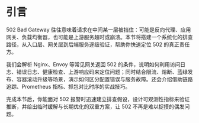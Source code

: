 # 引言

502 Bad Gateway 往往意味着请求在中间某一层被挡住：可能是反向代理、应用网关、负载均衡器，也可能是上游服务超时或崩溃。本节将搭建一个系统化的排查路径，从入口层、网关层到后端服务逐级验证，帮助你快速定位 502 的真正责任方。

我们会解析 Nginx、Envoy 等常见网关返回 502 的条件，说明如何利用访问日志、错误日志、健康检查、上游响应码来定位问题；同时结合限流、熔断、蓝绿发布、容器滚动升级等场景，演示如何区分配置错误与服务故障。还会介绍借助链路追踪、Prometheus 指标、抓包对比时序的实战技巧。

完成本节后，你能面对 502 报警时迅速建立排查假设，设计可观测性指标来验证推断，并给出临时缓解与长期优化的双重方案，让 502 不再是难以捉摸的偶发问题。
